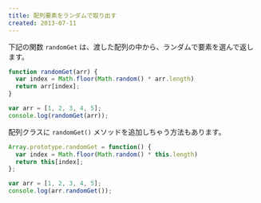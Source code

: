 ```yaml
---
title: 配列要素をランダムで取り出す
created: 2013-07-11
---
```


下記の関数 `randomGet` は、渡した配列の中から、ランダムで要素を選んで返します。

```javascript
function randomGet(arr) {
  var index = Math.floor(Math.random() * arr.length)
  return arr[index];
}

var arr = [1, 2, 3, 4, 5];
console.log(randomGet(arr));
```

配列クラスに `randomGet()` メソッドを追加しちゃう方法もあります。

```javascript
Array.prototype.randomGet = function() {
  var index = Math.floor(Math.random() * this.length)
  return this[index];
};

var arr = [1, 2, 3, 4, 5];
console.log(arr.randomGet());
```

